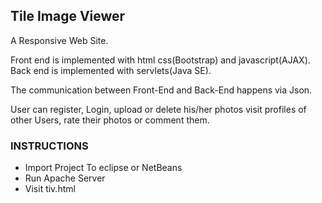 ## Tile Image Viewer

A Responsive Web Site.

Front end is implemented with html css(Bootstrap) and javascript(AJAX).
Back end is implemented with servlets(Java SE).

The communication between Front-End and Back-End happens via Json.


User can register, Login, upload or delete his/her photos 
visit profiles of other Users, rate their photos or comment them. 

### INSTRUCTIONS
  * Import Project To eclipse or NetBeans
  * Run Apache Server
  * Visit tiv.html
